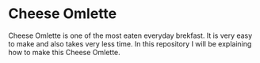 # Cheese Omlette
Cheese Omlette is one of the most eaten everyday brekfast. It is very easy to make and also takes very less time. In this repository I will be explaining how to make this Cheese Omlette. 